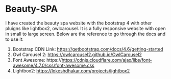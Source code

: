 # Beauty-SPA
I have created the beauty spa website with the bootstrap 4 with other pluigns like lightbox2, owlcarousel. It is a fully responsive website with open in small to large screen. Below are the reference to go through the docs and to use it:
1.  Bootstrap CDN Link: https://getbootstrap.com/docs/4.6/getting-started
2.  Owl Carousel 2: https://owlcarousel2.github.io/OwlCarousel2
3.  Font Awesome:  https://https://cdnjs.cloudflare.com/ajax/libs/font-awesome/4.7.0/css/font-awesome.css
4. Lightbox2: https://lokeshdhakar.com/projects/lightbox2
